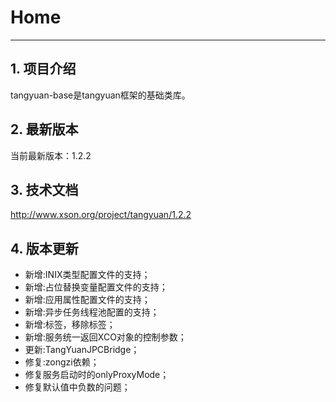 # Home

------

## 1. 项目介绍

tangyuan-base是tangyuan框架的基础类库。

## 2. 最新版本

当前最新版本：1.2.2

## 3. 技术文档

<http://www.xson.org/project/tangyuan/1.2.2>

## 4. 版本更新

+ 新增:INIX类型配置文件的支持；
+ 新增:占位替换变量配置文件的支持；
+ 新增:应用属性配置文件的支持；
+ 新增:异步任务线程池配置的支持；
+ 新增:<system-aop>标签，移除<init>标签；
+ 新增:服务统一返回XCO对象的控制参数；
+ 更新:TangYuanJPCBridge；
+ 修复:zongzi依赖；
+ 修复服务启动时的onlyProxyMode；
+ 修复默认值中负数的问题；
